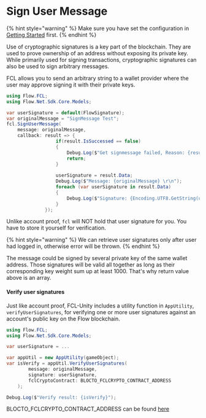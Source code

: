 # Sign User Message

{% hint style="warning" %}
Make sure you have set the configuration in [Getting Started](getting-started.md#configuration) first.
{% endhint %}

Use of cryptographic signatures is a key part of the blockchain. They are used to prove ownership of an address without exposing its private key. While primarily used for signing transactions, cryptographic signatures can also be used to sign arbitrary messages.

FCL allows you to send an arbitrary string to a wallet provider where the user may approve signing it with their private keys.

```csharp
using Flow.FCL;
using Flow.Net.Sdk.Core.Models;

var userSignature = default(FlowSignature);
var originalMessage = "SignMessage Test";
fcl.SignUserMessage(
    message: originalMessage,
    callback: result => {
                  if(result.IsSuccessed == false)
                  {
                      Debug.Log($"Get signmessage failed, Reason: {result.Message}");
                      return;
                  }
                
                  userSignature = result.Data;
                  Debug.Log($"Message: {originalMessage} \r\n");
                  foreach (var userSignature in result.Data)
                  {
                      Debug.Log($"Signature: {Encoding.UTF8.GetString(userSignature.Signature)} \r\nKeyId: {userSignature.KeyId}\");
                  }
              }); 
```

Unlike account proof, `fcl` will NOT hold that user signature for you. You have to store it yourself for verification.

{% hint style="warning" %}
We can retrieve user signatures only after user had logged in, otherwise error will be thrown.
{% endhint %}

The message could be signed by several private key of the same wallet address. Those signatures will be valid all together as long as their corresponding key weight sum up at least 1000. That's why return value above is an array.

#### Verify user signatures

Just like account proof, FCL-Unity includes a utility function in `AppUtility`, `verifyUserSignatures`, for verifying one or more user signatures against an account's public key on the Flow blockchain.

```csharp
using Flow.FCL;
using Flow.Net.Sdk.Core.Models;

var userSignature = ...

var appUtil = new AppUtility(gameObject);
var isVerify = appUtil.VerifyUserSignatures(
        message: originalMessage, 
        signature: userSignature,
        fclCryptoContract: BLOCTO_FCLCRYPTO_CONTRACT_ADDRESS
    );

Debug.Log($"Verify result: {isVerify}");
```

BLOCTO\_FCLCRYPTO\_CONTRACT\_ADDRESS can be found [here](../../javascript-sdk/flow/account-proof.md)
